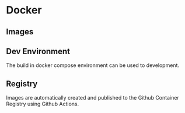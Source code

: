 # Docker

## Images





## Dev Environment

The build in docker compose environment can be used to development.



## Registry

Images are automatically created and published to the Github Container Registry using Github Actions.


